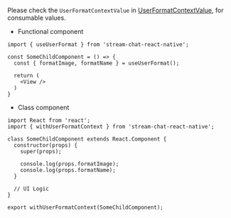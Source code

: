 Please check the `UserFormatContextValue` in [UserFormatContextValue](https://github.com/GetStream/stream-chat-react-native/blob/master/src/contexts/formatContext/UserFormatContextValue.tsx), for consumable values.

- Functional component

```tsx static
import { useUserFormat } from 'stream-chat-react-native';

const SomeChildComponent = () => {
  const { formatImage, formatName } = useUserFormat();

  return (
    <View />
  )
}
```

- Class component

```tsx static
import React from 'react';
import { withUserFormatContext } from 'stream-chat-react-native';

class SomeChildComponent extends React.Component {
  constructor(props) {
    super(props);

    console.log(props.formatImage);
    console.log(props.formatName);
  }

  // UI Logic
}

export withUserFormatContext(SomeChildComponent);
```